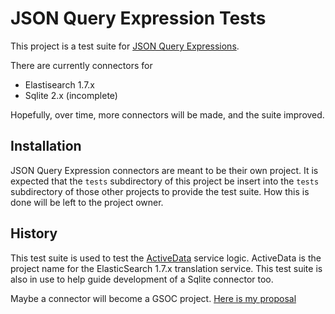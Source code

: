 JSON Query Expression Tests
===========================

This project is a test suite for [JSON Query Expressions](https://github.com/klahnakoski/ActiveData/blob/dev/docs/jx.md).

There are currently connectors for  

* Elastisearch 1.7.x
* Sqlite 2.x (incomplete)

Hopefully, over time, more connectors will be made, and the suite improved. 

Installation
------------

JSON Query Expression connectors are meant to be their own project. It is expected that the `tests` subdirectory of this project be insert into the `tests` subdirectory of those other projects to provide the test suite.  How this is done will be left to the project owner.

History
-------

This test suite is used to test the [ActiveData](https://github.com/klahnakoski/ActiveData) service logic. ActiveData is the project name for the ElasticSearch 1.7.x translation service. This test suite is also in use to help guide development of a Sqlite connector too.  

Maybe a connector will become a GSOC project. [Here is my proposal](docs/GSOC%20Proposal.md)


  
